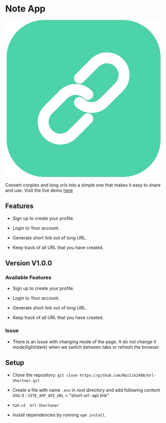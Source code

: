 # Note App



![App screenshot](./public/icon.png)



Convert conplex and long urls into a simple one that makes it easy to share and use. Visit the live demo [here](https://url-shortner-seven-swart.vercel.app/)



## Features



- Sign up to create your profile.

- Login to Your account.

- Generate short link out of long URL.

- Keep track of all URL that you have created.



## Version V1.0.0



### Available Features



- Sign up to create your profile.

- Login to Your account.

- Generate short link out of long URL.

- Keep track of all URL that you have created.



### Issue

* There is an issue with changing mode of the page. It do not change it mode(light/dark) when we switch between tabs or refresh the browser.


## Setup

-  Clone the repository: `git clone https://github.com/Naitik2408/Url-Shortner.git`

- Create a file with name `.env` in  root directory and add following content into it :  `VITE_APP_API_URL` = "short-url -api link"

- run `cd  Url-Shortener`

- Install dependencies by running `npm install`.